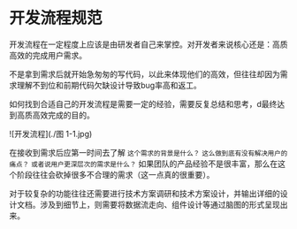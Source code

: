 # 开发流程规范

开发流程在一定程度上应该是由研发者自己来掌控。对开发者来说核心还是：高质高效的完成用户需求。

不是拿到需求后就开始急匆匆的写代码，以此来体现他们的高效，但往往却因为需求理解不到位和前期代码欠缺设计导致bug率高和返工。

如何找到合适自己的开发流程是需要一定的经验，需要反复总结和思考，d最终达到高质高效完成的目的。

![开发流程](./图 1-1.jpg)

在接收到需求后应第一时间去了解  `这个需求的背景是什么？`  `这么做到底有没有解决用户的痛点？` `或者说用户更深层次的需求是什么？` 如果团队的产品经验不是很丰富，那么在这个阶段往往会砍掉很多不合理的需求（这一点真的很重要）。

对于较复杂的功能往往还需要进行技术方案调研和技术方案设计，并输出详细的设计文档。涉及到细节上，则需要将数据流走向、组件设计等通过脑图的形式呈现出来。
